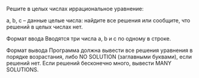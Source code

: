 Решите в целых числах иррациональное уравнение:



a, b, c – данные целые числа: найдите все решения или сообщите, что решений в целых числах нет.

Формат ввода
Вводятся три числа a, b и c по одному в строке.

Формат вывода
Программа должна вывести все решения уравнения в порядке возрастания, либо NO SOLUTION (заглавными буквами), если решений нет. Если решений бесконечно много, вывести MANY SOLUTIONS.